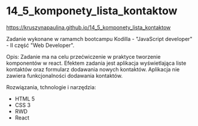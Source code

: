 # 14_5_komponety_lista_kontaktow

https://kruszynapaulina.github.io/14_5_komponety_lista_kontaktow

Zadanie wykonane w ramamch bootcampu Kodilla - "JavaScript developer" - II część "Web Developer".

Opis: Zadanie ma na celu przećwiczenie w praktyce tworzenie komponentów w react. Efektem zadania jest aplikacja wyświetlająca liste kontaktów oraz formularz dodawania nowych kontaktów. Aplikacja nie zawiera funkcjonalności dodawania kontaktów.

Rozwiązania, tchnologie i narzędzia:
- HTML 5
- CSS 3
- RWD
- React
